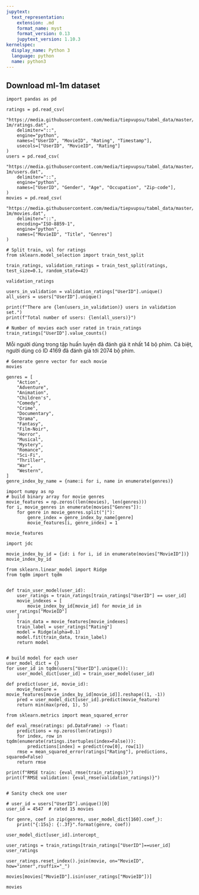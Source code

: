 ```yaml
---
jupytext:
  text_representation:
    extension: .md
    format_name: myst
    format_version: 0.13
    jupytext_version: 1.10.3
kernelspec:
  display_name: Python 3
  language: python
  name: python3
---
```


## Download ml-1m dataset

```{code-cell} ipython3
import pandas as pd

ratings = pd.read_csv(
    "https://media.githubusercontent.com/media/tiepvupsu/tabml_data/master/movielens/ml-1m/ratings.dat",
    delimiter="::",
    engine="python",
    names=["UserID", "MovieID", "Rating", "Timestamp"],
    usecols=["UserID", "MovieID", "Rating"]
)
users = pd.read_csv(
    "https://media.githubusercontent.com/media/tiepvupsu/tabml_data/master/movielens/ml-1m/users.dat",
    delimiter="::",
    engine="python",
    names=["UserID", "Gender", "Age", "Occupation", "Zip-code"],
)
movies = pd.read_csv(
    "https://media.githubusercontent.com/media/tiepvupsu/tabml_data/master/movielens/ml-1m/movies.dat",
    delimiter="::",
    encoding="ISO-8859-1",
    engine="python",
    names=["MovieID", "Title", "Genres"]
)
```

```{code-cell} ipython3
# Split train, val for ratings
from sklearn.model_selection import train_test_split

train_ratings, validation_ratings = train_test_split(ratings, test_size=0.1, random_state=42)
```

```{code-cell} ipython3
validation_ratings
```

```{code-cell} ipython3
users_in_validation = validation_ratings["UserID"].unique()
all_users = users["UserID"].unique()

print(f"There are {len(users_in_validation)} users in validation set.")
print(f"Total number of users: {len(all_users)}")
```

```{code-cell} ipython3
# Number of movies each user rated in train_ratings
train_ratings["UserID"].value_counts()
```

Mỗi người dùng trong tập huấn luyện đã đánh giá it nhất 14 bộ phim. Cá biệt, người dùng có ID 4169 đã đánh giá tới 2074 bộ phim.

```{code-cell} ipython3
# Generate genre vector for each movie
movies
```

```{code-cell} ipython3
genres = [
    "Action",
    "Adventure",
    "Animation",
    "Children's",
    "Comedy",
    "Crime",
    "Documentary",
    "Drama",
    "Fantasy",
    "Film-Noir",
    "Horror",
    "Musical",
    "Mystery",
    "Romance",
    "Sci-Fi",
    "Thriller",
    "War",
    "Western",
]
genre_index_by_name = {name:i for i, name in enumerate(genres)}

import numpy as np
# build binary array for movie genres
movie_features = np.zeros((len(movies), len(genres)))
for i, movie_genres in enumerate(movies["Genres"]):
    for genre in movie_genres.split("|"):        
        genre_index = genre_index_by_name[genre]
        movie_features[i, genre_index] = 1
        
movie_features
```

```{code-cell} ipython3
import jdc
```

```{code-cell} ipython3
movie_index_by_id = {id: i for i, id in enumerate(movies["MovieID"])}
movie_index_by_id
```

```{code-cell} ipython3
from sklearn.linear_model import Ridge
from tqdm import tqdm


def train_user_model(user_id):
    user_ratings = train_ratings[train_ratings["UserID"] == user_id]
    movie_indexes = [
        movie_index_by_id[movie_id] for movie_id in user_ratings["MovieID"]
    ]
    train_data = movie_features[movie_indexes]
    train_label = user_ratings["Rating"]
    model = Ridge(alpha=0.1)
    model.fit(train_data, train_label)
    return model


# build model for each user
user_model_dict = {}
for user_id in tqdm(users["UserID"].unique()):
    user_model_dict[user_id] = train_user_model(user_id)
```

```{code-cell} ipython3
def predict(user_id, movie_id):
    movie_feature = movie_features[movie_index_by_id[movie_id]].reshape((1, -1))
    pred = user_model_dict[user_id].predict(movie_feature)
    return min(max(pred, 1), 5)
```

```{code-cell} ipython3
from sklearn.metrics import mean_squared_error

def eval_rmse(ratings: pd.DataFrame) -> float:
    predictions = np.zeros(len(ratings))
    for index, row in tqdm(enumerate(ratings.itertuples(index=False))):
        predictions[index] = predict(row[0], row[1])
    rmse = mean_squared_error(ratings["Rating"], predictions, squared=False)
    return rmse
    
print(f"RMSE train: {eval_rmse(train_ratings)}")
print(f"RMSE validation: {eval_rmse(validation_ratings)}")
    
```

```{code-cell} ipython3
# Sanity check one user

# user_id = users["UserID"].unique()[0]
user_id = 4547  # rated 15 movies
```

```{code-cell} ipython3
for genre, coef in zip(genres, user_model_dict[160].coef_):
    print("{:15s}: {:.3f}".format(genre, coef))
```

```{code-cell} ipython3
user_model_dict[user_id].intercept_
```

```{code-cell} ipython3
user_ratings = train_ratings[train_ratings["UserID"]==user_id]
user_ratings
```

```{code-cell} ipython3
user_ratings.reset_index().join(movie, on="MovieID", how="inner",rsuffix="_")
```

```{code-cell} ipython3
movies[movies["MovieID"].isin(user_ratings["MovieID"])]
```

```{code-cell} ipython3
movies
```

```{code-cell} ipython3

```
